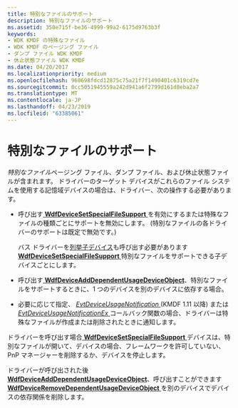```yaml
---
title: 特別なファイルのサポート
description: 特別なファイルのサポート
ms.assetid: 350e715f-be36-4999-99a2-6175d9763b3f
keywords:
- WDK KMDF の特殊なファイル
- WDK KMDF のページング ファイル
- ダンプ ファイル WDK KMDF
- 休止状態ファイル WDK KMDF
ms.date: 04/20/2017
ms.localizationpriority: medium
ms.openlocfilehash: 960698fdcd12875c75a21f7f1490401c6319cd7e
ms.sourcegitcommit: 0cc5051945559a242d941a6f2799d161d8eba2a7
ms.translationtype: MT
ms.contentlocale: ja-JP
ms.lasthandoff: 04/23/2019
ms.locfileid: "63385061"
---
```

# <a name="supporting-special-files"></a>特別なファイルのサポート


*特別なファイル*ページング ファイル、ダンプ ファイル、および休止状態ファイルが含まれます。 ドライバーのターゲット デバイスがこれらのファイル システムを使用する記憶域デバイスの場合は、ドライバー、次の操作する必要があります。

-   呼び出す[ **WdfDeviceSetSpecialFileSupport** ](https://msdn.microsoft.com/library/windows/hardware/ff546903)を有効にするまたは特殊なファイルの種類ごとにサポートを無効にします。 (特別なファイルの各ドライバーのサポートは既定で無効です。)

    バス ドライバーを[列挙子デバイス](enumerating-the-devices-on-a-bus.md)も呼び出す必要があります[ **WdfDeviceSetSpecialFileSupport** ](https://msdn.microsoft.com/library/windows/hardware/ff546903)特別なファイルをサポートできる子デバイスごとにします。

-   呼び出す[ **WdfDeviceAddDependentUsageDeviceObject**](https://msdn.microsoft.com/library/windows/hardware/ff545864)、特別なファイルをサポートするときに、1 つのデバイスを別のデバイスに依存する場合。

-   必要に応じて指定、 [ *EvtDeviceUsageNotification* ](https://msdn.microsoft.com/library/windows/hardware/ff540915) (KMDF 1.11 以降) または[ *EvtDeviceUsageNotificationEx* ](https://msdn.microsoft.com/library/windows/hardware/hh406365)コールバック関数の場合、ドライバーは特殊なファイルが作成または削除されたときに通知します。

ドライバーを呼び出す場合[ **WdfDeviceSetSpecialFileSupport** ](https://msdn.microsoft.com/library/windows/hardware/ff546903)デバイスは、特別なファイルが開いて、デバイスの場合、フレームワークを許可していない、PnP マネージャーを削除するか、デバイスを停止します。

ドライバーが呼び出された後[ **WdfDeviceAddDependentUsageDeviceObject**](https://msdn.microsoft.com/library/windows/hardware/ff545864)、呼び出すことができます[ **WdfDeviceRemoveDependentUsageDeviceObject** ](https://msdn.microsoft.com/library/windows/hardware/ff546829)を別のデバイスでデバイスの依存関係を削除します。

 

 





